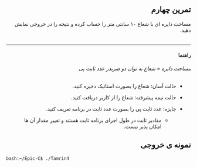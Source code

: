 <div dir="rtl">

## تمرین چهارم
مساحت دایره ای با شعاع ۱۰ سانتی متر را حساب کرده و نتیجه را در خروجی نمایش دهید.<br />
<br />
***
#### راهنما
*مساحت دایره = شعاع به توان دو ضربدر عدد ثابت پی*<br />
<br />
- حالت آسان: شعاع را بصورت استاتیک دخیره کنید.<br />
- حالت نیمه پیشرفته: شعاع را از کاربر دریافت کنید.<br />

- جایزه: عدد ثابت پی را بصورت عدد ثابت در برنامه تعریف کنید.<br />
  - مقادیر ثابت در طول اجرای برنامه ثابت هستند و تغییر مقدار آن ها امکان پذیر نیست.<br /> 



## نمونه ی خروجی

</div>

```bash
bash:~/Epic-C$ ./Tamrin4

```


